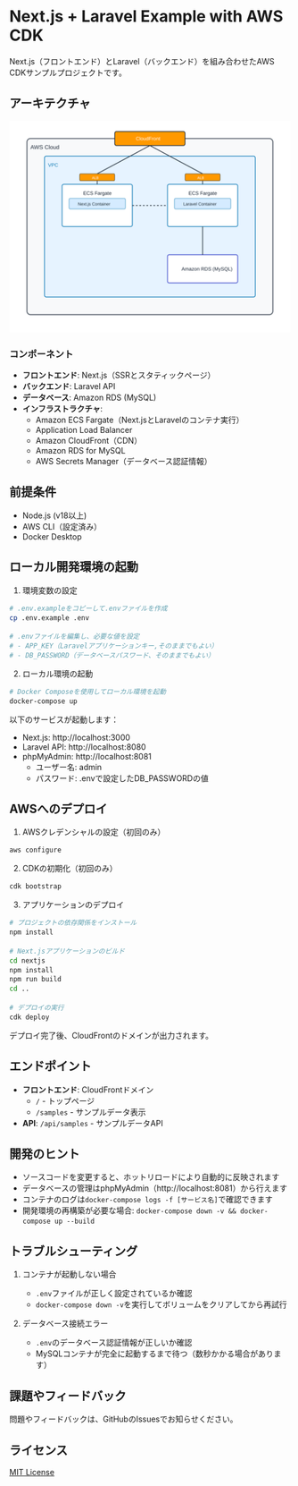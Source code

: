 # Next.js + Laravel Example with AWS CDK

Next.js（フロントエンド）とLaravel（バックエンド）を組み合わせたAWS CDKサンプルプロジェクトです。

## アーキテクチャ

![Architecture](assets/architecture.svg)

### コンポーネント
- **フロントエンド**: Next.js（SSRとスタティックページ）
- **バックエンド**: Laravel API
- **データベース**: Amazon RDS (MySQL)
- **インフラストラクチャ**:
  - Amazon ECS Fargate（Next.jsとLaravelのコンテナ実行）
  - Application Load Balancer
  - Amazon CloudFront（CDN）
  - Amazon RDS for MySQL
  - AWS Secrets Manager（データベース認証情報）

## 前提条件

- Node.js (v18以上)
- AWS CLI（設定済み）
- Docker Desktop

## ローカル開発環境の起動

1. 環境変数の設定
```bash
# .env.exampleをコピーして.envファイルを作成
cp .env.example .env

# .envファイルを編集し、必要な値を設定
# - APP_KEY（Laravelアプリケーションキー,そのままでもよい）
# - DB_PASSWORD（データベースパスワード、そのままでもよい）
```

2. ローカル環境の起動
```bash
# Docker Composeを使用してローカル環境を起動
docker-compose up
```

以下のサービスが起動します：
- Next.js: http://localhost:3000
- Laravel API: http://localhost:8080
- phpMyAdmin: http://localhost:8081
  - ユーザー名: admin
  - パスワード: .envで設定したDB_PASSWORDの値

## AWSへのデプロイ

1. AWSクレデンシャルの設定（初回のみ）
```bash
aws configure
```

2. CDKの初期化（初回のみ）
```bash
cdk bootstrap
```

3. アプリケーションのデプロイ
```bash
# プロジェクトの依存関係をインストール
npm install

# Next.jsアプリケーションのビルド
cd nextjs
npm install
npm run build
cd ..

# デプロイの実行
cdk deploy
```

デプロイ完了後、CloudFrontのドメインが出力されます。

## エンドポイント

- **フロントエンド**: CloudFrontドメイン
  - `/` - トップページ
  - `/samples` - サンプルデータ表示
- **API**: `/api/samples` - サンプルデータAPI

## 開発のヒント

- ソースコードを変更すると、ホットリロードにより自動的に反映されます
- データベースの管理はphpMyAdmin（http://localhost:8081）から行えます
- コンテナのログは`docker-compose logs -f [サービス名]`で確認できます
- 開発環境の再構築が必要な場合: `docker-compose down -v && docker-compose up --build`

## トラブルシューティング

1. コンテナが起動しない場合
   - `.env`ファイルが正しく設定されているか確認
   - `docker-compose down -v`を実行してボリュームをクリアしてから再試行

2. データベース接続エラー
   - `.env`のデータベース認証情報が正しいか確認
   - MySQLコンテナが完全に起動するまで待つ（数秒かかる場合があります）

## 課題やフィードバック

問題やフィードバックは、GitHubのIssuesでお知らせください。

## ライセンス

[MIT License](LICENSE)
